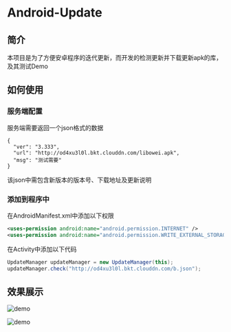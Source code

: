 # Android-Update

## 简介 ##
本项目是为了方便安卓程序的迭代更新，而开发的检测更新并下载更新apk的库，及其测试Demo

## 如何使用 ##
### 服务端配置 ###
服务端需要返回一个json格式的数据
```javacript
{
  "ver": "3.333",
  "url": "http://od4xu3l0l.bkt.clouddn.com/libowei.apk",
  "msg": "测试需要"
}
```
该json中需包含新版本的版本号、下载地址及更新说明

### 添加到程序中 ###

在AndroidManifest.xml中添加以下权限
```xml
<uses-permission android:name="android.permission.INTERNET" />
<uses-permission android:name="android.permission.WRITE_EXTERNAL_STORAGE" />
```

在Activity中添加以下代码
```java
UpdateManager updateManager = new UpdateManager(this);
updateManager.check("http://od4xu3l0l.bkt.clouddn.com/b.json");
```


## 效果展示 ##
![demo](http://odszv0fof.bkt.clouddn.com/android-update-1.png)


![demo](http://odszv0fof.bkt.clouddn.com/android-update-2.png)